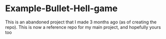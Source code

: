 # Example-Bullet-Hell-game
This is an abandoned project that I made 3 months ago (as of creating the repo). This is now a reference repo for my main project, and hopefully yours too

